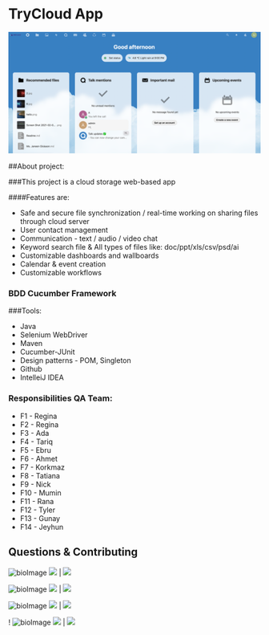 
# TryCloud App
![](src/image/TryCloud.png)

##About project:

###This project is a cloud storage web-based app

####Features are:

* Safe and secure file synchronization / real-time working on sharing files through cloud server
* User contact management   
* Communication  - text / audio / video chat  
* Keyword search file & All types of files like: doc/ppt/xls/csv/psd/ai
* Customizable dashboards and wallboards
* Calendar & event creation  
* Customizable workflows

  
### BDD Cucumber Framework

###Tools:
* Java
* Selenium WebDriver
* Maven
* Cucumber-JUnit
* Design patterns - POM, Singleton
* Github
* IntelleiJ IDEA

### Responsibilities QA Team:

* F1 - Regina
* F2 - Regina
* F3 - Ada
* F4 - Tariq
* F5 - Ebru
* F6 - Ahmet
* F7 - Korkmaz
* F8 - Tatiana
* F9 - Nick
* F10 - Mumin
* F11 - Rana
* F12 - Tyler
* F13 - Gunay
* F14 - Jeyhun

## Questions &  Contributing

![bioImage](https://avatars.githubusercontent.com/u/97197723?v=4&s=200)
[![](https://img.shields.io/badge/gitHub-OzkokAhmet-purple?style=plastic)](https://www.github.com/OzkokAhmet) |
[![](https://img.shields.io/badge/email-ahmetozkok@gmail.com-purple?style=plastic)](mailto:ahmetozkok@gmail.com)


![bioImage](https://avatars.githubusercontent.com/u/58890404?v=4&s=200)
[![](https://img.shields.io/badge/gitHub-Antidetka-red?style=plastic)](https://www.github.com/Gunay13) |
[![](https://img.shields.io/badge/email-musovirova@yahoo.com-red?style=plastic)](mailto:musovirova@yahoo.com)

![bioImage](https://avatars.githubusercontent.com/u/94186282?v=4&s=200)
[![](https://img.shields.io/badge/gitHub-tvasylyniuk-green?style=plastic)](https://www.github.com/) |
[![](https://img.shields.io/badge/email-tatianavasylyniuk@gmail.com-green?style=plastic)](mailto:tatianavasylyniuk@gmail.com)

!
![bioImage](https://avatars.githubusercontent.com/u/97210649?v=4&s=200)
[![](https://img.shields.io/badge/gitHub-Gunay13-pink?style=plastic)](https://www.github.com/Gunay13) |
[![](https://img.shields.io/badge/email-gunay.nur1303@gmail.com-pink?style=plastic)](mailto:gunay.nur1303@gmail.com)




